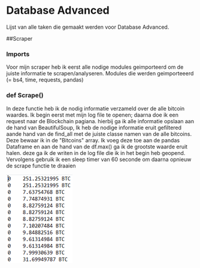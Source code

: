 # Database Advanced
Lijst van alle taken die gemaakt werden voor Database Advanced.

##Scraper
### Imports
Voor mijn scraper heb ik eerst alle nodige modules geimporteerd om de juiste informatie te scrapen/analyseren. Modules die werden geimporteeerd (= bs4, time, requests, pandas)

### def Scrape()
In deze functie heb ik de nodig informatie verzameld over de alle bitcoin waardes. Ik begin eerst met mijn log file te openen; daarna doe ik een request naar de Blockchain pagiana. hierbij ga ik alle informatie opslaan aan de hand van BeautifulSoup, Ik heb de nodige informatie eruit gefiltered aande hand van de find_all met de juiste classe namen van de alle bitcoins. Deze bewaar ik in de "Bitcoins" array. Ik voeg deze toe aan de pandas Dataframe en aan de hand van de df.max() ga ik de grootste waarde eruit halen. deze ga ik de writen in de log file die ik in het begin heb geopend. Vervolgens gebruik ik een sleep timer van 60 seconde om daarna opnieuw de scrape functie te draaien

![logfile](./BitcoinScraper/logfile.PNG)


